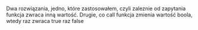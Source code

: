 Dwa rozwiązania, jedno, które zastosowałem, czyli zaleznie od zapytania funkcja zwraca inną wartość.
Drugie, co call funkcja zmienia wartość boola, wtedy raz zwraca true raz false